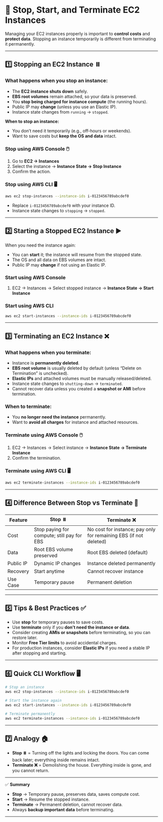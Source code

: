 

# 🛑 Stop, Start, and Terminate EC2 Instances

Managing your EC2 instances properly is important to **control costs** and **protect data**. Stopping an instance temporarily is different from terminating it permanently.

---

## 1️⃣ Stopping an EC2 Instance ⏸️

### What happens when you stop an instance:

* The **EC2 instance shuts down** safely.
* **EBS root volumes** remain attached, so your data is preserved.
* You **stop being charged for instance compute** (the running hours).
* Public IP may **change** (unless you use an Elastic IP).
* Instance state changes from `running` → `stopped`.

**When to stop an instance:**

* You don’t need it temporarily (e.g., off-hours or weekends).
* Want to save costs but **keep the OS and data** intact.

### Stop using AWS Console 🖱️

1. Go to **EC2 → Instances**
2. Select the instance → **Instance State → Stop Instance**
3. Confirm the action.

### Stop using AWS CLI 🖥️

```bash
aws ec2 stop-instances --instance-ids i-0123456789abcdef0
```

* Replace `i-0123456789abcdef0` with your instance ID.
* Instance state changes to `stopping` → `stopped`.

---

## 2️⃣ Starting a Stopped EC2 Instance ▶️

When you need the instance again:

* You can **start** it; the instance will resume from the stopped state.
* The OS and all data on EBS volumes are intact.
* Public IP may **change** if not using an Elastic IP.

### Start using AWS Console

1. EC2 → Instances → Select stopped instance → **Instance State → Start Instance**

### Start using AWS CLI

```bash
aws ec2 start-instances --instance-ids i-0123456789abcdef0
```

---

## 3️⃣ Terminating an EC2 Instance ❌

### What happens when you terminate:

* Instance is **permanently deleted**.
* **EBS root volume** is usually deleted by default (unless “Delete on Termination” is unchecked).
* **Elastic IPs** and attached volumes must be manually released/deleted.
* Instance state changes to `shutting-down` → `terminated`.
* Cannot recover data unless you created a **snapshot or AMI** before termination.

### When to terminate:

* You **no longer need the instance** permanently.
* Want to **avoid all charges** for instance and attached resources.

### Terminate using AWS Console 🖱️

1. EC2 → Instances → Select instance → **Instance State → Terminate Instance**
2. Confirm the termination.

### Terminate using AWS CLI 🖥️

```bash
aws ec2 terminate-instances --instance-ids i-0123456789abcdef0
```

---

## 4️⃣ Difference Between Stop vs Terminate 🔄

| Feature   | Stop ⏸️                                    | Terminate ❌                                                       |
| --------- | ------------------------------------------ | ----------------------------------------------------------------- |
| Cost      | Stop paying for compute; still pay for EBS | No cost for instance; pay only for remaining EBS (if not deleted) |
| Data      | Root EBS volume preserved                  | Root EBS deleted (default)                                        |
| Public IP | Dynamic IP changes                         | Instance deleted permanently                                      |
| Recovery  | Start anytime                              | Cannot recover instance                                           |
| Use Case  | Temporary pause                            | Permanent deletion                                                |

---

## 5️⃣ Tips & Best Practices ✅

* Use **stop** for temporary pauses to save costs.
* Use **terminate** only if you **don’t need the instance or data**.
* Consider creating **AMIs or snapshots** before terminating, so you can restore later.
* Monitor **Free Tier limits** to avoid accidental charges.
* For production instances, consider **Elastic IPs** if you need a stable IP after stopping and starting.

---

## 6️⃣ Quick CLI Workflow 🖥️

```bash
# Stop an instance
aws ec2 stop-instances --instance-ids i-0123456789abcdef0

# Start the instance again
aws ec2 start-instances --instance-ids i-0123456789abcdef0

# Terminate permanently
aws ec2 terminate-instances --instance-ids i-0123456789abcdef0
```

---

## 7️⃣ Analogy 🏠

* **Stop ⏸️** = Turning off the lights and locking the doors. You can come back later; everything inside remains intact.
* **Terminate ❌** = Demolishing the house. Everything inside is gone, and you cannot return.

---

✅ **Summary**

* **Stop** → Temporary pause, preserves data, saves compute cost.
* **Start** → Resume the stopped instance.
* **Terminate** → Permanent deletion, cannot recover data.
* Always **backup important data** before terminating.

---